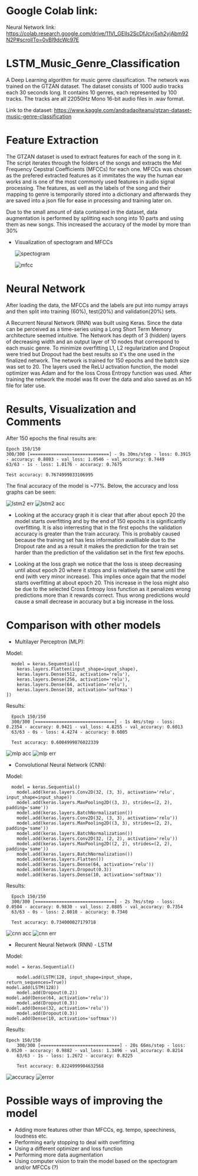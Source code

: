 # Google Colab link:
Neural Network link:
https://colab.research.google.com/drive/11VI_GEIIs2ScDfJcvj5xh2yjAbm92N2P#scrollTo=0vBl9dcWc97E

# LSTM_Music_Genre_Classification
A Deep Learning algorithm for music genre classification. The network was trained on the GTZAN dataset. The dataset consists of 1000 audio tracks each 30 seconds long. It contains 10 genres, each represented by 100 tracks. The tracks are all 22050Hz Mono 16-bit audio files in .wav format.

Link to the dataset:
https://www.kaggle.com/andradaolteanu/gtzan-dataset-music-genre-classification

# Feature Extraction
The GTZAN dataset is used to extract features for each of the song in it. The script iterates through the folders of the songs and extracts the Mel Frequency Cepstral Coefficients (MFCCs) for each one. MFCCs was chosen as the prefered extracted features as it immitates the way the human ear works and is one of the most commonly used features in audio signal processing. The features, as well as the labels of the song and their mapping to genre is temporarily stored into a dictionary and afterwards they are saved into a json file for ease in processing and training later on.

Due to the small amount of data contained in the dataset, data augmentation is performed by splitting each song into 10 parts and using them as new songs. This increased the accuracy of the model by more than 30%

- Visualization of spectogram and MFCCs

  ![spectogram](https://user-images.githubusercontent.com/58198596/133607202-d45efc3b-2e06-48c9-b7a4-0d10bc2c28cc.png)
  
  ![mfcc](https://user-images.githubusercontent.com/58198596/133607199-afca9a28-54d6-48b4-ae05-311a908bd9a0.png)
  
# Neural Network
  
After loading the data, the MFCCs and the labels are put into numpy arrays and then split into training (60%), test(20%) and validation(20%) sets.
  
A Recurrent Neural Network (RNN) was built using Keras. Since the data can be perceived as a time-series using a Long Short Term Memory architecture seemed intuitive. The Network has depth of 3 (hidden) layers of decreasing width and an output layer of 10 nodes that correspond to each music genre. To minimize overfitting L1, L2 regularization and Dropout were tried but Dropout had the best results so it's the one used in the finalized network. The network is trained for 150 epochs and the batch size was set to 20. The layers used the ReLU activation function, the model optimizer was Adam and for the loss Cross Entropy function was used. After training the network the model was fit over the data and also saved as an h5 file for later use.
  
# Results, Visualization and Comments
  
After 150 epochs the final results are:
  
	Epoch 150/150
	300/300 [==============================] - 9s 30ms/step - loss: 0.3915 - accuracy: 0.8803 - val_loss: 1.0546 - val_accuracy: 0.7449
	63/63 - 1s - loss: 1.0176 - accuracy: 0.7675

	Test accuracy: 0.7674999833106995


The final accuracy of the model is ~77%. Below, the accuracy and loss graphs can be seen:
  
![lstm2 err](https://user-images.githubusercontent.com/58198596/133780555-6722ec26-10c1-4c4f-852b-0386e0aefb6f.png) ![lstm2 acc](https://user-images.githubusercontent.com/58198596/133780564-597fbf35-cec4-41e2-85d5-7990aa34b703.png)

            

- Looking at the accuracy graph it is clear that after about epoch 20 the model starts overfitting and by the end of 150 epochs it is significantly overfitting. It is also interresting that in the first epochs the validation accuracy is greater than the train accuracy. This is probably caused because the training set has less information availliable due to the Dropout rate and as a result it makes the prediction for the train set harder than the prediction of the validation set in the first few epochs. 

- Looking at the loss graph we notice that the loss is steep decreasing until about epoch 20 where it stops and is relatively the same until the end (with very minor increase). This implies once again that the model starts overfitting at about epoch 20. This increase in the loss might also be due to the selected Cross Entropy loss function as it penalizes wrong predictions more than it rewards correct. Thus wrong predictions would cause a small decrease in accuracy but a big increase in the loss.


# Comparison with other models
- Multilayer Perceptron (MLP):

Model:

      model = keras.Sequential([
        keras.layers.Flatten(input_shape=input_shape),
        keras.layers.Dense(512, activation='relu'),
        keras.layers.Dense(256, activation='relu'),
        keras.layers.Dense(64, activation='relu'),
        keras.layers.Dense(10, activation='softmax')
    ])


Results:

      Epoch 150/150
      300/300 [==============================] - 1s 4ms/step - loss: 0.2354 - accuracy: 0.9421 - val_loss: 4.8255 - val_accuracy: 0.6013
      63/63 - 0s - loss: 4.4274 - accuracy: 0.6005

      Test accuracy: 0.6004999876022339
   
  
![mlp acc](https://user-images.githubusercontent.com/58198596/133784877-a35d667c-e31a-46ad-beaa-b1035bc30615.png) ![mlp err](https://user-images.githubusercontent.com/58198596/133784871-71b5a958-deb8-417e-ab0b-47524b371d3c.png)


- Convolutional Neural Network (CNN):

Model:

      model = keras.Sequential()
	    model.add(keras.layers.Conv2D(32, (3, 3), activation='relu', input_shape=input_shape))
	    model.add(keras.layers.MaxPooling2D((3, 3), strides=(2, 2), padding='same'))
	    model.add(keras.layers.BatchNormalization())
	    model.add(keras.layers.Conv2D(32, (3, 3), activation='relu'))
	    model.add(keras.layers.MaxPooling2D((3, 3), strides=(2, 2), padding='same'))
	    model.add(keras.layers.BatchNormalization())
	    model.add(keras.layers.Conv2D(32, (2, 2), activation='relu'))
	    model.add(keras.layers.MaxPooling2D((2, 2), strides=(2, 2), padding='same'))
	    model.add(keras.layers.BatchNormalization())
	    model.add(keras.layers.Flatten())
	    model.add(keras.layers.Dense(64, activation='relu'))
	    model.add(keras.layers.Dropout(0.3))
	    model.add(keras.layers.Dense(10, activation='softmax'))


Results:

      Epoch 150/150
      300/300 [==============================] - 2s 7ms/step - loss: 0.0504 - accuracy: 0.9830 - val_loss: 2.0805 - val_accuracy: 0.7354
      63/63 - 0s - loss: 2.0810 - accuracy: 0.7340

      Test accuracy: 0.734000027179718
      

![cnn acc](https://user-images.githubusercontent.com/58198596/133783726-73cc1ef1-628a-4d4c-88dd-0c45c0d4d987.png) ![cnn err](https://user-images.githubusercontent.com/58198596/133783719-ec68ddc8-1023-4557-b4b9-04db975e5c23.png)


- Recurent Neural Network (RNN) - LSTM

Model:

	model = keras.Sequential()

    	model.add(LSTM(128, input_shape=input_shape, return_sequences=True))
	model.add(LSTM(128))
    	model.add(Dropout(0.2))
	model.add(Dense(64, activation='relu'))
    	model.add(Dropout(0.3))
	model.add(Dense(32, activation='relu'))
    	model.add(Dropout(0.3))
	model.add(Dense(10, activation='softmax'))
      
      
Results:

	Epoch 150/150
      	300/300 [==============================] - 20s 66ms/step - loss: 0.0520 - accuracy: 0.9882 - val_loss: 1.3496 - val_accuracy: 0.8214
      	63/63 - 1s - loss: 1.2672 - accuracy: 0.8225

      	Test accuracy: 0.8224999904632568
  
  
![accuracy](https://user-images.githubusercontent.com/58198596/133620949-5c534090-b2df-4304-beab-609c9bf8f545.png) ![error](https://user-images.githubusercontent.com/58198596/133620939-b98f9feb-14d7-41a5-ba71-81bcd8701704.png)



# Possible ways of improving the model
- Adding more features other than MFCCs, eg. tempo, speechiness, loudness etc.
- Performing early stopping to deal with overfitting
- Using a different optimizer and loss function
- Performing more data augmentation
- Using computer vision to train the model based on the spectogram and/or MFCCs (?)
